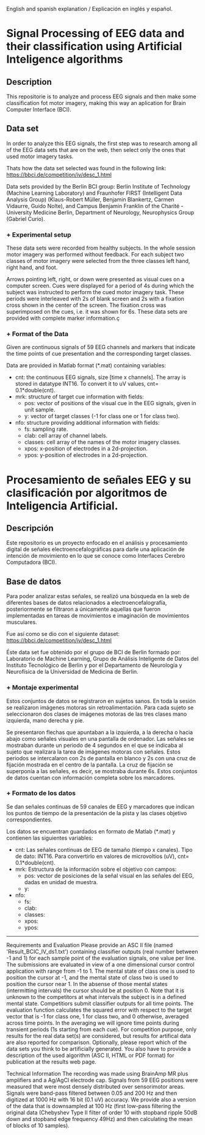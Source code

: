 English and spanish explanation / Explicación en inglés y español.

# Signal Processing of EEG data and their classification using Artificial Inteligence algorithms

## Description
This repositorie is to analyze and process EEG signals and then make some classification fot motor imagery, making this way an aplication for Brain Computer Interface (BCI).

## Data set
In order to analyze this EEG signals, the first step was to research among all of the EEG data sets that are on the web, then select only the ones that used motor imagery tasks.

Thats how the data set selected was found in the following link: https://bbci.de/competition/iv/desc_1.html

Data sets provided by the Berlin BCI group: Berlin Institute of Technology (Machine Learning Laboratory) and Fraunhofer FIRST (Intelligent Data Analysis Group) (Klaus-Robert Müller, Benjamin Blankertz, Carmen Vidaurre, Guido Nolte), and Campus Benjamin Franklin of the Charité - University Medicine Berlin, Department of Neurology, Neurophysics Group (Gabriel Curio).

### + Experimental setup
These data sets were recorded from healthy subjects. In the whole session motor imagery was performed without feedback. For each subject two classes of motor imagery were selected from the three classes left hand, right hand, and foot.

Arrows pointing left, right, or down were presented as visual cues on a computer screen. Cues were displayed for a period of 4s during which the subject was instructed to perform the cued motor imagery task. These periods were interleaved with 2s of blank screen and 2s with a fixation cross shown in the center of the screen. The fixation cross was superimposed on the cues, i.e. it was shown for 6s. These data sets are provided with complete marker information.ç

### + Format of the Data
Given are continuous signals of 59 EEG channels and markers that indicate the time points of cue presentation and the corresponding target classes.

Data are provided in Matlab format (*.mat) containing variables:
- cnt: the continuous EEG signals, size [time x channels]. The array is stored in datatype INT16. To convert it to uV values, cnt= 0.1*double(cnt).
- mrk: structure of target cue information with fields:
  - pos: vector of positions of the visual cue in the EEG signals, given in unit sample.
  - y: vector of target classes (-1 for class one or 1 for class two).
- nfo: structure providing additional information with fields:
  - fs: sampling rate.
  - clab: cell array of channel labels.
  - classes: cell array of the names of the motor imagery classes.
  - xpos: x-position of electrodes in a 2d-projection.
  - ypos: y-position of electrodes in a 2d-projection.


# Procesamiento de señales EEG y su clasificación por algoritmos de Inteligencia Artificial.

## Descripción
Este repositorio es un proyecto enfocado en el análisis y procesamiento digital de señales electroencefalográficas para darle una aplicación de intención de movimiento en lo que se conoce como Interfaces Cerebro Computadora (BCI).

## Base de datos
Para poder analizar estas señales, se realizó una búsqueda en la web de diferentes bases de datos relacionados a electroencefalografía, posteriormente se filtraron a únicamente aquellas que fueron implementadas en tareas de movimientos e imaginación de movimientos musculares.

Fue así como se dio con el siguiente dataset: https://bbci.de/competition/iv/desc_1.html

Éste data set fue obtenido por el grupo de BCI de Berlin formado por: Laboratorio de Machine Learning, Grupo de Análisis Inteligente de Datos del Instituto Tecnológico de Berlin y por el Departamento de Neurología y Neurofísica de la Universidad de Medicina de Berlin.

### + Montaje experimental
Estos conjuntos de datos se registraron en sujetos sanos. En toda la sesión se realizaron imágenes motoras sin retroalimentación. Para cada sujeto se seleccionaron dos clases de imágenes motoras de las tres clases mano izquierda, mano derecha y pie.

Se presentaron flechas que apuntaban a la izquierda, a la derecha o hacia abajo como señales visuales en una pantalla de ordenador. Las señales se mostraban durante un periodo de 4 segundos en el que se indicaba al sujeto que realizara la tarea de imágenes motoras con señales. Estos periodos se intercalaron con 2s de pantalla en blanco y 2s con una cruz de fijación mostrada en el centro de la pantalla. La cruz de fijación se superponía a las señales, es decir, se mostraba durante 6s. Estos conjuntos de datos cuentan con información completa sobre los marcadores.

### + Formato de los datos
Se dan señales continuas de 59 canales de EEG y marcadores que indican los puntos de tiempo de la presentación de la pista y las clases objetivo correspondientes.

Los datos se encuentran guardados en formato de Matlab (*.mat) y contienen las siguientes variables:
- cnt: Las señales continuas de EEG de tamaño (tiempo x canales). Tipo de dato: INT16. Para convertirlo en valores de microvoltios (uV), cnt= 0.1*double(cnt).
- mrk: Estructura de la información sobre el objetivo con campos:
  - pos: vector de posiciones de la señal visual en las señales del EEG, dadas en unidad de muestra.
  - y: 
- nfo: 
  - fs: 
  - clab: 
  - classes: 
  - xpos: 
  - ypos: 
_______________________________________________________________________________________________________________________________________________________________________



Requirements and Evaluation
Please provide an ASC II file (named 'Result_BCIC_IV_ds1.txt') containing classifier outputs (real number between -1 and 1) for each sample point of the evaluation signals, one value per line. The submissions are evaluated in view of a one dimensional cursor control application with range from -1 to 1. The mental state of class one is used to position the cursor at -1, and the mental state of class two is used to position the cursor near 1. In the absense of those mental states (intermitting intervals) the cursor should be at position 0. Note that it is unknown to the competitors at what intervals the subject is in a defined mental state. Competitiors submit classifier outputs for all time points. The evaluation function calculates the squared error with respect to the target vector that is -1 for class one, 1 for class two, and 0 otherwise, averaged across time points. In the averaging we will ignore time points during transient periods (1s starting from each cue). For competition purpose, only results for the real data set(s) are considered, but results for artifical data are also reported for comparison.
Optionally, please report which of the data sets you think to be artificially generated.
You also have to provide a description of the used algorithm (ASC II, HTML or PDF format) for publication at the results web page.

Technical Information
The recording was made using BrainAmp MR plus amplifiers and a Ag/AgCl electrode cap. Signals from 59 EEG positions were measured that were most densely distributed over sensorimotor areas. Signals were band-pass filtered between 0.05 and 200 Hz and then digitized at 1000 Hz with 16 bit (0.1 uV) accuracy. We provide also a version of the data that is downsampled at 100 Hz (first low-pass filtering the original data (Chebyshev Type II filter of order 10 with stopband ripple 50dB down and stopband edge frequency 49Hz) and then calculating the mean of blocks of 10 samples).

